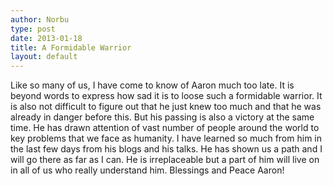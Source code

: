```yaml
---
author: Norbu
type: post
date: 2013-01-18
title: A Formidable Warrior
layout: default
---
```


Like so many of us, I have come to know of Aaron much too late.  It is beyond words to express how sad it is to loose such a formidable warrior.  It is also not difficult to figure out that he just knew too much and that he was already in danger before this.  But his passing is also a victory at the same time.  He has drawn attention of vast number of people around the world to key problems that we face as humanity.  I have learned so much from him in the last few days from his blogs and his talks.  He has shown us a path and I will go there as far as I can.  He is irreplaceable but a part of him will live on in all of us who really understand him.  Blessings and Peace Aaron!
